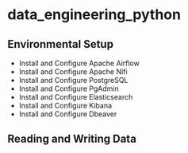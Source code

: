 # data_engineering_python 

## Environmental Setup



+ Install and Configure Apache Airflow 
+ Install and Configure Apache Nifi 
+ Install and Configure PostgreSQL 
+ Install and Configure PgAdmin 
+ Install and Configure Elasticsearch 
+ Install and Configure Kibana
+ Install and Configure Dbeaver

## Reading and Writing Data




